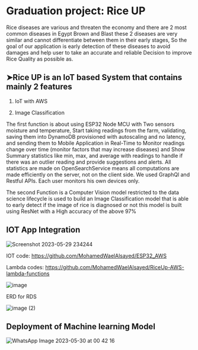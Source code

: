 # Graduation project: Rice UP

Rice diseases are various and threaten the economy and there are 2 most common diseases in Egypt Brown and Blast these 2 diseases are very similar and cannot differentiate between them in their early stages, So the goal of our application is early detection of these diseases to avoid damages and help user to take an accurate and reliable Decision to improve Rice Quality as possible as.

## ➤Rice UP is an IoT based System that contains mainly 2 features

1. IoT with AWS

2. Image Classification

The first function is about using ESP32 Node MCU with Two sensors moisture and temperature, Start taking readings from the farm, validating, saving them into DynamoDB provisioned with autoscaling and no latency, and sending them to Mobile Application in Real-Time to Monitor readings change over time (monitor factors that may increase diseases) and Show Summary statistics like min, max, and average with readings to handle if there was an outlier reading and provide suggestions and alerts. All statistics are made on OpenSearchService means all computations are made efficiently on the server, not on the client side. We used GraphQl and Restful APIs. Each user monitors his own devices only.

The second Function is a Computer Vision model restricted to the data science lifecycle is used to build an Image Classification model that is able to early detect if the image of rice is diagnosed or not this model is built using ResNet with a High accuracy of the above 97%

## IOT App Integration

![Screenshot 2023-05-29 234244](https://github.com/MohamedWaelAlsayed/rice-up/assets/62488272/d5540a5d-cb2a-49f6-b889-a567ace36654)

IOT code: <https://github.com/MohamedWaelAlsayed/ESP32_AWS>

Lambda codes: <https://github.com/MohamedWaelAlsayed/RiceUp-AWS-lambda-functions>

![image](https://github.com/MohamedWaelAlsayed/rice-up/assets/62488272/0ba81342-e95b-4bc7-97fe-733b16f9a295)

ERD for RDS

![image (2)](https://github.com/MohamedWaelAlsayed/rice-up/assets/62488272/f3d0b9f8-fd0c-4b2a-a06a-28a251e07029)


## Deployment of Machine learning Model

![WhatsApp Image 2023-05-30 at 00 42 16](https://github.com/MohamedWaelAlsayed/rice-up/assets/62488272/d3f72f86-49f6-42a2-af99-166956ee6b6e)
